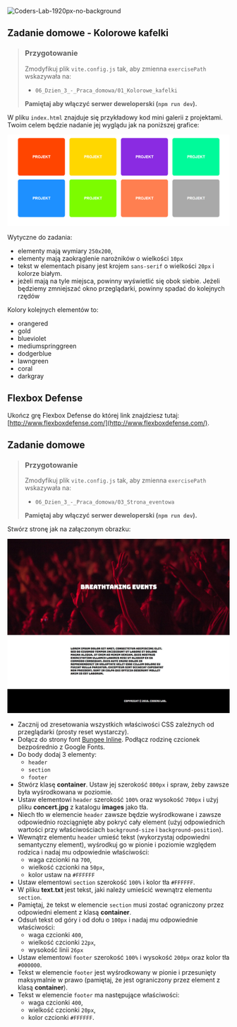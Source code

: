 ![Coders-Lab-1920px-no-background](https://user-images.githubusercontent.com/30623667/104709394-2cabee80-571f-11eb-9518-ea6a794e558e.png)


## Zadanie domowe - Kolorowe kafelki

> ### Przygotowanie
>
> Zmodyfikuj plik `vite.config.js` tak, aby zmienna `exercisePath` wskazywała na:
>
> - `06_Dzien_3_-_Praca_domowa/01_Kolorowe_kafelki`
>
> **Pamiętaj aby włączyć serwer deweloperski (`npm run dev`).**

W pliku `index.html` znajduje się przykładowy kod mini galerii z projektami. Twoim celem będzie nadanie jej wyglądu jak na poniższej grafice:

![](images/01_example.png)

Wytyczne do zadania:

- elementy mają wymiary `250x200`,
- elementy mają zaokrąglenie narożników o wielkości `10px`
- tekst w elementach pisany jest krojem `sans-serif` o wielkości `20px` i kolorze białym.
- jeżeli mają na tyle miejsca, powinny wyświetlić się obok siebie. Jeżeli będziemy zmniejszać okno przeglądarki, powinny spadać do kolejnych rzędów

Kolory kolejnych elementów to:

- orangered
- gold
- blueviolet
- mediumspringgreen
- dodgerblue
- lawngreen
- coral
- darkgray


## Flexbox Defense

Ukończ grę Flexbox Defense do której link znajdziesz tutaj: [http://www.flexboxdefense.com/](http://www.flexboxdefense.com/).


## Zadanie domowe

> ### Przygotowanie
>
> Zmodyfikuj plik `vite.config.js` tak, aby zmienna `exercisePath` wskazywała na:
>
> - `06_Dzien_3_-_Praca_domowa/03_Strona_eventowa`
>
> **Pamiętaj aby włączyć serwer deweloperski (`npm run dev`).**

Stwórz stronę jak na załączonym obrazku:

![](images/03_example.jpg)

- Zacznij od zresetowania wszystkich właściwości CSS zależnych od przeglądarki (prosty reset wystarczy).
- Dołącz do strony font [Bungee Inline](https://fonts.google.com/specimen/Bungee+Inline). Podłącz rodzinę czcionek bezpośrednio z Google Fonts.
- Do body dodaj 3 elementy:
  - `header`
  - `section`
  - `footer`
- Stwórz klasę **container**. Ustaw jej szerokość `800px` i spraw, żeby zawsze była wyśrodkowana w poziomie.
- Ustaw elementowi `header` szerokość `100%` oraz wysokość `700px` i użyj pliku **concert.jpg** z katalogu **images** jako tła.
- Niech tło w elemencie `header` zawsze będzie wyśrodkowane i zawsze odpowiednio rozciągnięte aby pokryć cały element (użyj odpowiednich wartości przy właściwościach `background-size` i `background-position`).
- Wewnątrz elementu `header` umieść tekst (wykorzystaj odpowiedni semantyczny element), wyśrodkuj go w pionie i poziomie względem rodzica i nadaj mu odpowiednie właściwości:
  - waga czcionki na `700`,
  - wielkość czcionki na `50px`,
  - kolor ustaw na `#FFFFFF`
- Ustaw elementowi `section` szerokość `100%` i kolor tła `#FFFFFF`.
- W pliku **text.txt** jest tekst, jaki należy umieścić wewnątrz elementu `section`.
- Pamiętaj, że tekst w elemencie `section` musi zostać ograniczony przez odpowiedni element z klasą **container**.
- Odsuń tekst od góry i od dołu o `100px` i nadaj mu odpowiednie właściwości:
  - waga czcionki `400`,
  - wielkość czcionki `22px`,
  - wysokość linii `26px`
- Ustaw elementowi `footer` szerokość `100%` i wysokość `200px` oraz kolor tła `#000000`.
- Tekst w elemencie `footer` jest wyśrodkowany w pionie i przesunięty maksymalnie w prawo (pamiętaj, że jest ograniczony przez element z klasą **container**).
- Tekst w elemencie `footer` ma następujące właściwości:
  - waga czcionki `400`,
  - wielkość czcionki `20px`,
  - kolor czcionki `#FFFFFF`.
